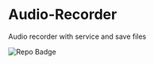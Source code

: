 # Audio-Recorder
Audio recorder with service and save files

![Repo Badge](https://visitor-badge.laobi.icu/badge?page_id=null-err0r.Audio-Recorder) 
